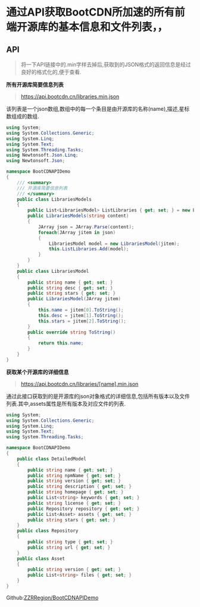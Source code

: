 # 通过API获取BootCDN所加速的所有前端开源库的基本信息和文件列表，，  
## **API**
> 将一下API链接中的.min字样去掉后,获取到的JSON格式的返回信息是经过良好的格式化的,便于查看.  

**所有开源库简要信息列表**
> https://api.bootcdn.cn/libraries.min.json   

该列表是一个json数组,数组中的每一个条目是由开源库的名称(name),描述,星标数组成的数组.  
``` C#
using System;
using System.Collections.Generic;
using System.Linq;
using System.Text;
using System.Threading.Tasks;
using Newtonsoft.Json.Linq;
using Newtonsoft.Json;

namespace BootCDNAPIDemo
{
    /// <summary>
    /// 开源库简要信息列表
    /// </summary>
    public class LibrariesModels
    {
        public List<LibrariesModel> ListLibraries { get; set; } = new List<LibrariesModel>();
        public LibrariesModels(string content)
        {
            JArray json = JArray.Parse(content);
            foreach(JArray jitem in json)
            {
                LibrariesModel model = new LibrariesModel(jitem);
                this.ListLibraries.Add(model);
            }
        }
    }
    public class LibrariesModel
    {
        public string name { get; set; }
        public string desc { get; set; }
        public string stars { get; set; }
        public LibrariesModel(JArray jitem)
        {
            this.name = jitem[0].ToString();
            this.desc = jitem[1].ToString();
            this.stars = jitem[2].ToString();
        }
        public override string ToString()
        {
            return this.name;
        }
    }
}

```
**获取某个开源库的详细信息**  

> https://api.bootcdn.cn/libraries/[name].min.json  

通过此接口获取到的是开源库的json对象格式的详细信息,包括所有版本以及文件列表.其中,assets属性是所有版本及对应文件的列表.
``` C#
using System;
using System.Collections.Generic;
using System.Linq;
using System.Text;
using System.Threading.Tasks;

namespace BootCDNAPIDemo
{
    public class DetailedModel
    {
        public string name { get; set; }
        public string npmName { get; set; }
        public string version { get; set; }
        public string description { get; set; }
        public string homepage { get; set; }
        public List<string> keywords { get; set; }
        public string license { get; set; }
        public Repository repository { get; set; }
        public List<Asset> assets { get; set; }
        public string stars { get; set; }
    }
    public class Repository
    {
        public string type { get; set; }
        public string url { get; set; }
    }
    public class Asset
    {
        public string version { get; set; }
        public List<string> files { get; set; }
    }
}

```
Github:[ZZRRegion/BootCDNAPIDemo](https://github.com/ZZRRegion/BootCDNAPIDemo.git)